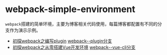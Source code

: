 # webpack-simple-environment
`webpack`搭建的简单环境，主要为博客相关代码使用，每篇博客都配置有不同的分支作为演示示例。

* [初探webpack之编写plugin](https://blog.touchczy.top/#/Plugin/%E5%88%9D%E6%8E%A2webpack%E4%B9%8B%E7%BC%96%E5%86%99plugin) [webpack--plugin分支](https://github.com/WindrunnerMax/webpack-simple-environment/tree/webpack--plugin)
* [初探webpack之从零搭建Vue开发环境](https://blog.touchczy.top/#/Plugin/%E5%88%9D%E6%8E%A2webpack%E4%B9%8B%E6%90%AD%E5%BB%BAVue%E5%BC%80%E5%8F%91%E7%8E%AF%E5%A2%83) [webpack--vue-cli分支](https://github.com/WindrunnerMax/webpack-simple-environment/tree/webpack--vue-cli)